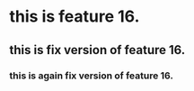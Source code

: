 # this is feature 16.
## this is fix version of feature 16.
### this is again fix version of feature 16.